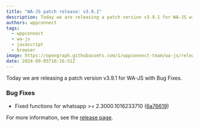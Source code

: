 ```yaml
---
title: "WA-JS patch release: v3.9.1"
description: Today we are releasing a patch version v3.9.1 for WA-JS with Bug Fixes.
authors: wppconnect
tags:
  - wppconnect
  - wa-js
  - javascript
  - browser
image: https://opengraph.githubassets.com/1/wppconnect-team/wa-js/releases/tag/v3.9.1
date: 2024-09-05T16:16:51Z
---
```


Today we are releasing a patch version v3.9.1 for WA-JS with Bug Fixes.

<!--truncate-->

### Bug Fixes

* Fixed functions for whatsapp >= 2.3000.1016233710 ([6a76619](https://github.com/wppconnect-team/wa-js/commit/6a766196b8b52d2bfdba26c1e43d798b3885bb1c))

For more information, see the [release page](https://github.com/wppconnect-team/wa-js/releases/tag/v3.9.1).